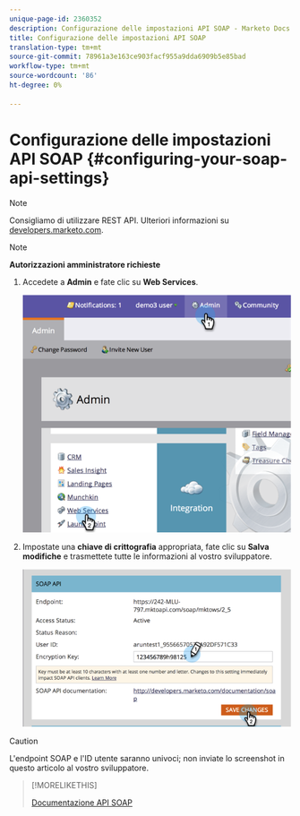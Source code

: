 ```yaml
---
unique-page-id: 2360352
description: Configurazione delle impostazioni API SOAP - Marketo Docs - Documentazione prodotto
title: Configurazione delle impostazioni API SOAP
translation-type: tm+mt
source-git-commit: 78961a3e163ce903facf955a9dda6909b5e85bad
workflow-type: tm+mt
source-wordcount: '86'
ht-degree: 0%

---
```



# Configurazione delle impostazioni API SOAP {#configuring-your-soap-api-settings}

>[!NOTE]
>
>Consigliamo di utilizzare REST API. Ulteriori informazioni su [developers.marketo.com](http://developers.marketo.com/documentation/rest/).

>[!NOTE]
>
>**Autorizzazioni amministratore richieste**

1. Accedete a **Admin** e fate clic su **Web Services**.

   ![](assets/image2014-9-19-10-3a58-3a11.png)

1. Impostate una **chiave di crittografia** appropriata, fate clic su **Salva modifiche** e trasmettete tutte le informazioni al vostro sviluppatore.

   ![](assets/image2014-9-19-11-3a0-3a46.png)

>[!CAUTION]
>
>L&#39;endpoint SOAP e l&#39;ID utente saranno univoci; non inviate lo screenshot in questo articolo al vostro sviluppatore.

>[!MORELIKETHIS]
>
>[Documentazione API SOAP](http://developers.marketo.com/documentation/soap/)
